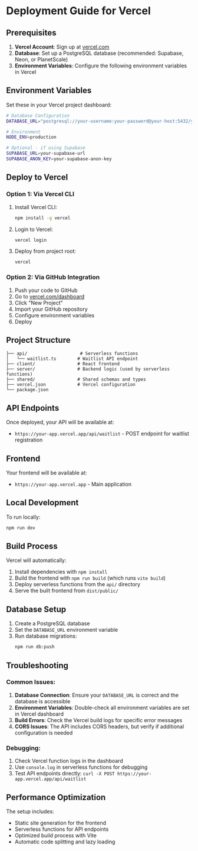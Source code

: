 # Deployment Guide for Vercel

## Prerequisites

1. **Vercel Account**: Sign up at [vercel.com](https://vercel.com)
2. **Database**: Set up a PostgreSQL database (recommended: Supabase, Neon, or PlanetScale)
3. **Environment Variables**: Configure the following environment variables in Vercel

## Environment Variables

Set these in your Vercel project dashboard:

```bash
# Database Configuration
DATABASE_URL="postgresql://your-username:your-password@your-host:5432/your-database"

# Environment
NODE_ENV=production

# Optional - if using Supabase
SUPABASE_URL=your-supabase-url
SUPABASE_ANON_KEY=your-supabase-anon-key
```

## Deploy to Vercel

### Option 1: Via Vercel CLI

1. Install Vercel CLI:
   ```bash
   npm install -g vercel
   ```

2. Login to Vercel:
   ```bash
   vercel login
   ```

3. Deploy from project root:
   ```bash
   vercel
   ```

### Option 2: Via GitHub Integration

1. Push your code to GitHub
2. Go to [vercel.com/dashboard](https://vercel.com/dashboard)
3. Click "New Project"
4. Import your GitHub repository
5. Configure environment variables
6. Deploy

## Project Structure

```
├── api/                    # Serverless functions
│   └── waitlist.ts        # Waitlist API endpoint
├── client/                # React frontend
├── server/                # Backend logic (used by serverless functions)
├── shared/                # Shared schemas and types
├── vercel.json            # Vercel configuration
└── package.json
```

## API Endpoints

Once deployed, your API will be available at:
- `https://your-app.vercel.app/api/waitlist` - POST endpoint for waitlist registration

## Frontend

Your frontend will be available at:
- `https://your-app.vercel.app` - Main application

## Local Development

To run locally:
```bash
npm run dev
```

## Build Process

Vercel will automatically:
1. Install dependencies with `npm install`
2. Build the frontend with `npm run build` (which runs `vite build`)
3. Deploy serverless functions from the `api/` directory
4. Serve the built frontend from `dist/public/`

## Database Setup

1. Create a PostgreSQL database
2. Set the `DATABASE_URL` environment variable
3. Run database migrations:
   ```bash
   npm run db:push
   ```

## Troubleshooting

### Common Issues:

1. **Database Connection**: Ensure your `DATABASE_URL` is correct and the database is accessible
2. **Environment Variables**: Double-check all environment variables are set in Vercel dashboard
3. **Build Errors**: Check the Vercel build logs for specific error messages
4. **CORS Issues**: The API includes CORS headers, but verify if additional configuration is needed

### Debugging:

1. Check Vercel function logs in the dashboard
2. Use `console.log` in serverless functions for debugging
3. Test API endpoints directly: `curl -X POST https://your-app.vercel.app/api/waitlist`

## Performance Optimization

The setup includes:
- Static site generation for the frontend
- Serverless functions for API endpoints
- Optimized build process with Vite
- Automatic code splitting and lazy loading 